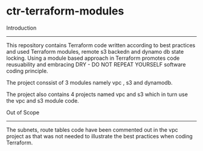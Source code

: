 # ctr-terraform-modules

Introduction
************

This repository contains Terraform code written according to best practices and used Terraform modules, remote s3 backedn and dynamo db state locking. Using a module based approach in Terraform promotes code reusuability and embracing DRY - DO NOT REPEAT YOURSELF software coding principle.

The project conssist of 3 modules namely vpc , s3 and dynamodb.

The project also contains 4 projects named vpc and s3 which in turn use the vpc and s3 module code.



Out of Scope
************

The subnets, route tables code have been commented out in the vpc project as that was not needed to illustrate the best practices when coding Terraform.

